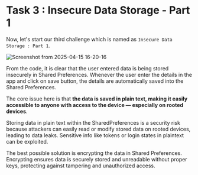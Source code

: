 # Task 3 : Insecure Data Storage - Part 1

Now, let's start our third challenge which is named as `Insecure Data Storage : Part 1`.

![Screenshot from 2025-04-15 16-20-16](https://github.com/user-attachments/assets/46463639-bbeb-45c9-a317-c3b457378efe)

From the code, it is clear that the user entered data is being stored insecurely in Shared Preferences. Whenever the user enter the details in the app and click on save button, the details are automatically saved into the Shared Preferences.

The core issue here is that **the data is saved in plain text, making it easily accessible to anyone with access to the device — especially on rooted devices**. 

Storing data in plain text within the SharedPreferences is a security risk because attackers can easily read or modify stored data on rooted devices, leading to data leaks. Sensitive info like tokens or login states in plaintext can be exploited. 

The best possible solution is encrypting the data in Shared Preferences. Encrypting ensures data is securely stored and unreadable without proper keys, protecting against tampering and unauthorized access.

